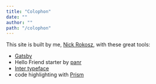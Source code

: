 ```yaml
---
title: "Colophon"
date: ""
author: ""
path: "/colophon"
---
```


This site is built by me, <a href="https://github.com/nicholasrokosz" target="_blank">Nick Rokosz</a>, with these great tools:

- <a href="https://www.gatsbyjs.com/" target="_blank">Gatsby</a>
- Hello Friend starter by <a href="https://radoslawkoziel.pl/" target="_blank">panr</a>
- <a href="https://rsms.me/inter/" target="_blank">Inter typeface</a>
- code highlighting with <a href="https://prismjs.com/" target="_blank">Prism</a>
